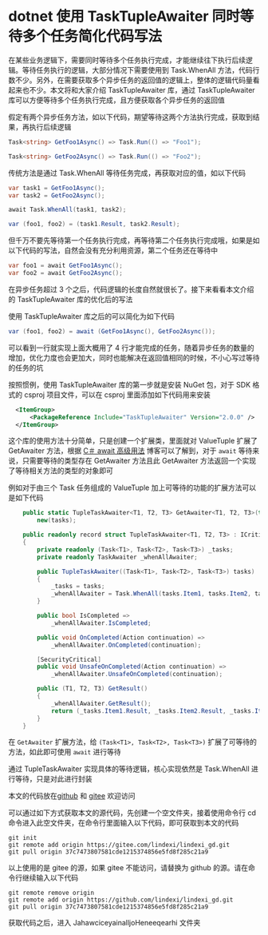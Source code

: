 # dotnet 使用 TaskTupleAwaiter 同时等待多个任务简化代码写法

在某些业务逻辑下，需要同时等待多个任务执行完成，才能继续往下执行后续逻辑。等待任务执行的逻辑，大部分情况下需要使用到 Task.WhenAll 方法，代码行数不少。另外，在需要获取多个异步任务的返回值的逻辑上，整体的逻辑代码量看起来也不少。本文将和大家介绍 TaskTupleAwaiter 库，通过 TaskTupleAwaiter 库可以方便等待多个任务执行完成，且方便获取各个异步任务的返回值

<!--more-->
<!-- CreateTime:2022/9/9 19:25:14 -->


<!-- 发布 -->
<!-- 博客 -->

假定有两个异步任务方法，如以下代码，期望等待这两个方法执行完成，获取到结果，再执行后续逻辑

```csharp
Task<string> GetFoo1Async() => Task.Run(() => "Foo1");

Task<string> GetFoo2Async() => Task.Run(() => "Foo2");
```

传统方法是通过 Task.WhenAll 等待任务完成，再获取对应的值，如以下代码

```csharp
var task1 = GetFoo1Async();
var task2 = GetFoo2Async();

await Task.WhenAll(task1, task2);

var (foo1, foo2) = (task1.Result, task2.Result);
```

但千万不要先等待第一个任务执行完成，再等待第二个任务执行完成哦，如果是如以下代码的写法，自然会没有充分利用资源，第二个任务还在等待中

```csharp
var foo1 = await GetFoo1Async();
var foo2 = await GetFoo2Async();
```

在异步任务超过 3 个之后，代码逻辑的长度自然就很长了。接下来看看本文介绍的 TaskTupleAwaiter 库的优化后的写法

使用 TaskTupleAwaiter 库之后的可以简化为如下代码

```csharp
var (foo1, foo2) = await (GetFoo1Async(), GetFoo2Async());
```

可以看到一行就实现上面大概用了 4 行才能完成的任务，随着异步任务的数量的增加，优化力度也会更加大，同时也能解决在返回值相同的时候，不小心写过等待的任务的坑

按照惯例，使用 TaskTupleAwaiter 库的第一步就是安装 NuGet 包，对于 SDK 格式的 csproj 项目文件，可以在 csproj 里面添加如下代码用来安装

```xml
  <ItemGroup>
      <PackageReference Include="TaskTupleAwaiter" Version="2.0.0" />
  </ItemGroup>
```

这个库的使用方法十分简单，只是创建一个扩展类，里面就对 ValueTuple 扩展了 GetAwaiter 方法，根据 [C＃ await 高级用法](https://blog.lindexi.com/post/C-await-%E9%AB%98%E7%BA%A7%E7%94%A8%E6%B3%95.html ) 博客可以了解到，对于 `await` 等待来说，只需要等待的类型存在 GetAwaiter 方法且此 GetAwaiter 方法返回一个实现了等待相关方法的类型的对象即可

例如对于由三个 Task 任务组成的 ValueTuple 加上可等待的功能的扩展方法可以是如下代码

```csharp
	public static TupleTaskAwaiter<T1, T2, T3> GetAwaiter<T1, T2, T3>(this (Task<T1>, Task<T2>, Task<T3>) tasks) =>
		new(tasks);

	public readonly record struct TupleTaskAwaiter<T1, T2, T3> : ICriticalNotifyCompletion
	{
		private readonly (Task<T1>, Task<T2>, Task<T3>) _tasks;
		private readonly TaskAwaiter _whenAllAwaiter;

		public TupleTaskAwaiter((Task<T1>, Task<T2>, Task<T3>) tasks)
		{
			_tasks = tasks;
			_whenAllAwaiter = Task.WhenAll(tasks.Item1, tasks.Item2, tasks.Item3).GetAwaiter();
		}

		public bool IsCompleted =>
			_whenAllAwaiter.IsCompleted;

		public void OnCompleted(Action continuation) =>
			_whenAllAwaiter.OnCompleted(continuation);

		[SecurityCritical]
		public void UnsafeOnCompleted(Action continuation) =>
			_whenAllAwaiter.UnsafeOnCompleted(continuation);

		public (T1, T2, T3) GetResult()
		{
			_whenAllAwaiter.GetResult();
			return (_tasks.Item1.Result, _tasks.Item2.Result, _tasks.Item3.Result);
		}
	}
```

在 `GetAwaiter` 扩展方法，给 `(Task<T1>, Task<T2>, Task<T3>)` 扩展了可等待的方法，如此即可使用 `await` 进行等待

通过 TupleTaskAwaiter 实现具体的等待逻辑，核心实现依然是 Task.WhenAll 进行等待，只是对此进行封装

本文的代码放在[github](https://github.com/lindexi/lindexi_gd/tree/37c7473807581cde1215374856e5fd8f285c21a9/JahawciceyainalljoHeneeqearhi) 和 [gitee](https://gitee.com/lindexi/lindexi_gd/tree/37c7473807581cde1215374856e5fd8f285c21a9/JahawciceyainalljoHeneeqearhi) 欢迎访问

可以通过如下方式获取本文的源代码，先创建一个空文件夹，接着使用命令行 cd 命令进入此空文件夹，在命令行里面输入以下代码，即可获取到本文的代码

```
git init
git remote add origin https://gitee.com/lindexi/lindexi_gd.git
git pull origin 37c7473807581cde1215374856e5fd8f285c21a9
```

以上使用的是 gitee 的源，如果 gitee 不能访问，请替换为 github 的源。请在命令行继续输入以下代码

```
git remote remove origin
git remote add origin https://github.com/lindexi/lindexi_gd.git
git pull origin 37c7473807581cde1215374856e5fd8f285c21a9
```

获取代码之后，进入 JahawciceyainalljoHeneeqearhi 文件夹